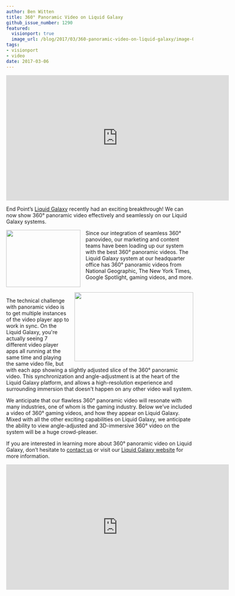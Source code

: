 ```yaml
---
author: Ben Witten
title: 360° Panoramic Video on Liquid Galaxy
github_issue_number: 1290
featured:
  visionport: true
  image_url: /blog/2017/03/360-panoramic-video-on-liquid-galaxy/image-0-big.jpeg
tags:
- visionport
- video
date: 2017-03-06
---
```


<iframe allowfullscreen="" frameborder="0" height="338" src="https://www.youtube.com/embed/WEeobp-xQ2w" width="600"></iframe>

End Point’s [Liquid Galaxy](https://liquidgalaxy.endpoint.com/) recently had an exciting breakthrough! We can now show 360° panoramic video effectively and seamlessly on our Liquid Galaxy systems.

<div class="separator" style="clear: both; text-align: center;"><a href="/blog/2017/03/360-panoramic-video-on-liquid-galaxy/image-0-big.jpeg" imageanchor="1" style="clear: left; float: left; margin-bottom: 1em; margin-right: 1em;"><img border="0" height="154" src="/blog/2017/03/360-panoramic-video-on-liquid-galaxy/image-0.jpeg" width="200"/></a></div>

Since our integration of seamless 360° panovideo, our marketing and content teams have been loading up our system with the best 360° panoramic videos. The Liquid Galaxy system at our headquarter office has 360° panoramic videos from National Geographic, The New York Times, Google Spotlight, gaming videos, and more.

<div class="separator" style="clear: both; text-align: center;"><a href="/blog/2017/03/360-panoramic-video-on-liquid-galaxy/image-1-big.png" imageanchor="1" style="clear: right; float: right; margin-bottom: 1em; margin-left: 1em;"><img border="0" height="186" src="/blog/2017/03/360-panoramic-video-on-liquid-galaxy/image-1.png" width="320"/></a></div>

The technical challenge with panoramic video is to get multiple instances of the video player app to work in sync.  On the Liquid Galaxy, you're actually seeing 7 different video player apps all running at the same time and playing the same video file, but with each app showing a slightly adjusted slice of the 360° panoramic video.  This synchronization and angle-adjustment is at the heart of the Liquid Galaxy platform, and allows a high-resolution experience and surrounding immersion that doesn't happen on any other video wall system.

We anticipate that our flawless 360° panoramic video will resonate with many industries, one of whom is the gaming industry. Below we’ve included a video of 360° gaming videos, and how they appear on Liquid Galaxy. Mixed with all the other exciting capabilities on Liquid Galaxy, we anticipate the ability to view angle-adjusted and 3D-immersive 360° video on the system will be a huge crowd-pleaser.

If you are interested in learning more about 360° panoramic video on Liquid Galaxy, don’t hesitate to [contact us](https://liquidgalaxy.endpoint.com/?_ga=1.190550059.1655712057.1487176928#contact) or visit our [Liquid Galaxy website](https://liquidgalaxy.endpoint.com/) for more information.

<iframe allowfullscreen="" frameborder="0" height="338" src="https://www.youtube.com/embed/fBebOqPW304" width="600"></iframe>
